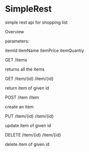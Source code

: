 # SimpleRest
simple rest api for shopping list

Overview

parameters:

itemId itemName itemPrice itemQuantiy

GET /items

returns all the items


GET /item/{id}
/item/{id}

return item of given id


POST /item
/item

create an item

PUT /item/{id}
/item/{id}

update item of given id

DELETE /item/{id}
/item/{id}

delete item of given id

